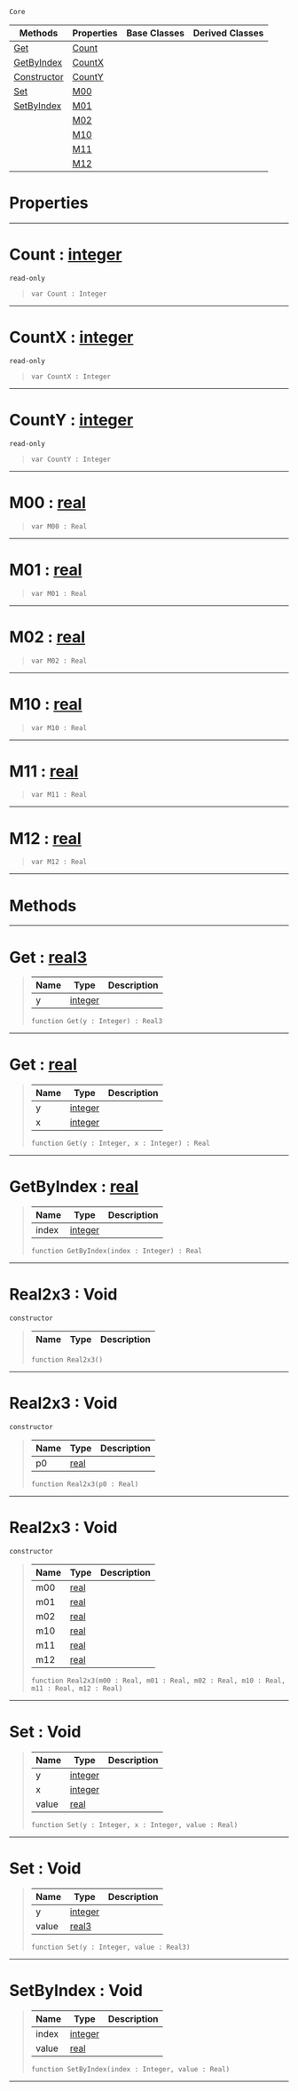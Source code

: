  `Core`

|Methods|Properties|Base Classes|Derived Classes|
|---|---|---|---|
|[ Get](real2x3.md#get-zilch-engine-document)|[ Count](real2x3.md#count-zilch-engine-docume)| | |
|[ GetByIndex](real2x3.md#getbyindex-zilch-engine-d)|[ CountX](real2x3.md#countx-zilch-engine-docum)| | |
|[ Constructor](real2x3.md#real2x3-void)|[ CountY](real2x3.md#county-zilch-engine-docum)| | |
|[ Set](real2x3.md#set-void)|[ M00](real2x3.md#m00-zilch-engine-document)| | |
|[ SetByIndex](real2x3.md#setbyindex-void)|[ M01](real2x3.md#m01-zilch-engine-document)| | |
| |[ M02](real2x3.md#m02-zilch-engine-document)| | |
| |[ M10](real2x3.md#m10-zilch-engine-document)| | |
| |[ M11](real2x3.md#m11-zilch-engine-document)| | |
| |[ M12](real2x3.md#m12-zilch-engine-document)| | |


 #  Properties


---  
 #  Count : [integer](integer.md)

 `read-only`

> 
> ``` lang=cpp, name=Nada
> var Count : Integer


---  
 #  CountX : [integer](integer.md)

 `read-only`

> 
> ``` lang=cpp, name=Nada
> var CountX : Integer


---  
 #  CountY : [integer](integer.md)

 `read-only`

> 
> ``` lang=cpp, name=Nada
> var CountY : Integer


---  
 #  M00 : [real](real.md)

> 
> ``` lang=cpp, name=Nada
> var M00 : Real


---  
 #  M01 : [real](real.md)

> 
> ``` lang=cpp, name=Nada
> var M01 : Real


---  
 #  M02 : [real](real.md)

> 
> ``` lang=cpp, name=Nada
> var M02 : Real


---  
 #  M10 : [real](real.md)

> 
> ``` lang=cpp, name=Nada
> var M10 : Real


---  
 #  M11 : [real](real.md)

> 
> ``` lang=cpp, name=Nada
> var M11 : Real


---  
 #  M12 : [real](real.md)

> 
> ``` lang=cpp, name=Nada
> var M12 : Real


---  
 #  Methods


---  
 #  Get : [real3](real3.md)

> 
> |Name|Type|Description|
> |---|---|---|
> |y|[integer](integer.md)| |
> ``` lang=cpp, name=Nada
> function Get(y : Integer) : Real3
> ``` 


---  
 #  Get : [real](real.md)

> 
> |Name|Type|Description|
> |---|---|---|
> |y|[integer](integer.md)| |
> |x|[integer](integer.md)| |
> ``` lang=cpp, name=Nada
> function Get(y : Integer, x : Integer) : Real
> ``` 


---  
 #  GetByIndex : [real](real.md)

> 
> |Name|Type|Description|
> |---|---|---|
> |index|[integer](integer.md)| |
> ``` lang=cpp, name=Nada
> function GetByIndex(index : Integer) : Real
> ``` 


---  
 #  Real2x3 : Void

 `constructor`

> 
> |Name|Type|Description|
> |---|---|---|
> ``` lang=cpp, name=Nada
> function Real2x3()
> ``` 


---  
 #  Real2x3 : Void

 `constructor`

> 
> |Name|Type|Description|
> |---|---|---|
> |p0|[real](real.md)| |
> ``` lang=cpp, name=Nada
> function Real2x3(p0 : Real)
> ``` 


---  
 #  Real2x3 : Void

 `constructor`

> 
> |Name|Type|Description|
> |---|---|---|
> |m00|[real](real.md)| |
> |m01|[real](real.md)| |
> |m02|[real](real.md)| |
> |m10|[real](real.md)| |
> |m11|[real](real.md)| |
> |m12|[real](real.md)| |
> ``` lang=cpp, name=Nada
> function Real2x3(m00 : Real, m01 : Real, m02 : Real, m10 : Real, m11 : Real, m12 : Real)
> ``` 


---  
 #  Set : Void

> 
> |Name|Type|Description|
> |---|---|---|
> |y|[integer](integer.md)| |
> |x|[integer](integer.md)| |
> |value|[real](real.md)| |
> ``` lang=cpp, name=Nada
> function Set(y : Integer, x : Integer, value : Real)
> ``` 


---  
 #  Set : Void

> 
> |Name|Type|Description|
> |---|---|---|
> |y|[integer](integer.md)| |
> |value|[real3](real3.md)| |
> ``` lang=cpp, name=Nada
> function Set(y : Integer, value : Real3)
> ``` 


---  
 #  SetByIndex : Void

> 
> |Name|Type|Description|
> |---|---|---|
> |index|[integer](integer.md)| |
> |value|[real](real.md)| |
> ``` lang=cpp, name=Nada
> function SetByIndex(index : Integer, value : Real)
> ``` 


---  
 

 